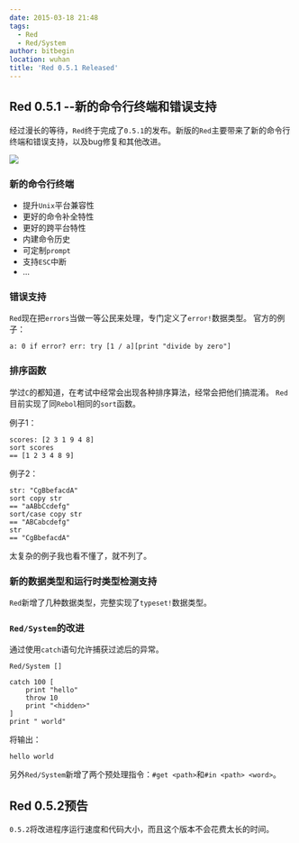 ```yaml
---
date: 2015-03-18 21:48
tags: 
  - Red
  - Red/System
author: bitbegin
location: wuhan
title: 'Red 0.5.1 Released'
---
```


## Red 0.5.1 --新的命令行终端和错误支持

经过漫长的等待，`Red`终于完成了`0.5.1`的发布。新版的`Red`主要带来了新的命令行终端和错误支持，以及bug修复和其他改进。

![](@assets/2015-03-18-red-051-released/respect.jpg)


### 新的命令行终端

* 提升`Unix`平台兼容性
* 更好的命令补全特性
* 更好的跨平台特性
* 内建命令历史
* 可定制`prompt`
* 支持`ESC`中断
* ...

### 错误支持

`Red`现在把`errors`当做一等公民来处理，专门定义了`error!`数据类型。
官方的例子：

    a: 0 if error? err: try [1 / a][print "divide by zero"]


### 排序函数

学过`C`的都知道，在考试中经常会出现各种排序算法，经常会把他们搞混淆。
`Red`目前实现了同`Rebol`相同的`sort`函数。

例子1：
    
    scores: [2 3 1 9 4 8]
    sort scores
    == [1 2 3 4 8 9]

例子2：

    str: "CgBbefacdA"
    sort copy str
    == "aABbCcdefg"
    sort/case copy str
    == "ABCabcdefg"
    str
    == "CgBbefacdA"

太复杂的例子我也看不懂了，就不列了。

### 新的数据类型和运行时类型检测支持

`Red`新增了几种数据类型，完整实现了`typeset!`数据类型。

### `Red/System`的改进

通过使用`catch`语句允许捕获过滤后的异常。


    Red/System []

    catch 100 [
        print "hello"
        throw 10
        print "<hidden>"
    ]
    print " world"

将输出：

    hello world

另外`Red/System`新增了两个预处理指令：`#get <path>`和`#in <path> <word>`。

## Red 0.5.2预告

`0.5.2`将改进程序运行速度和代码大小，而且这个版本不会花费太长的时间。

<Vssue :title="$title" />

